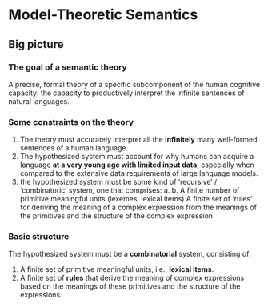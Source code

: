# Model-Theoretic Semantics

## Big picture 

### The goal of a semantic theory

A precise, formal theory of a specific subcomponent of the human cognitive capacity: the capacity to productively interpret the infinite sentences of natural languages. 

### Some constraints on the theory 

1. The theory must accurately interpret all the **infinitely** many well-formed sentences of a human language.
2. The hypothesized system must account for why humans can acquire a language **at a very young age with limited input data**, especially when compared to the extensive data requirements of large language models.
3. the hypothesized system must be some kind of ‘recursive’ / ‘combinatoric’ system, one that comprises:  a. b. A finite number of primitive meaningful units (lexemes, lexical items) A finite set of ‘rules’ for deriving the meaning of a complex expression from the meanings of the primitives and the structure of the complex expression 

### Basic structure

The hypothesized system must be a **combinatorial** system, consisting of:
1. A finite set of primitive meaningful units, i.e., **lexical items**.
2. A finite set of **rules** that derive the meaning of complex expressions based on the meanings of these primitives and the structure of the expressions.

